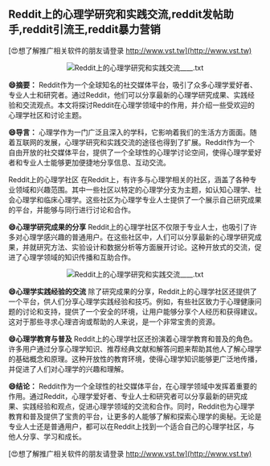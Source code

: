 ## **Reddit上的心理学研究和实践交流,reddit发帖助手,reddit引流王,reddit暴力营销**

[😍想了解推广相关软件的朋友请登录 http://www.vst.tw](http://www.vst.tw)

 <center><img src="https://vst.tw/MP4/tuiguang/png/8.png" alt="Reddit上的心理学研究和实践交流____.txt"></center>

**😄摘要：**
Reddit作为一个全球知名的社交媒体平台，吸引了众多心理学爱好者、专业人士和研究者。通过Reddit，他们可以分享最新的心理学研究成果、实践经验和交流观点。本文将探讨Reddit在心理学领域中的作用，并介绍一些受欢迎的心理学社区和讨论主题。

**😄导言：**
心理学作为一门广泛且深入的学科，它影响着我们的生活方方面面。随着互联网的发展，心理学研究和实践交流的途径也得到了扩展。Reddit作为一个自由开放的社交媒体平台，提供了一个全球性的心理学讨论空间，使得心理学爱好者和专业人士能够更加便捷地分享信息、互动交流。

Reddit上的心理学社区
在Reddit上，有许多与心理学相关的社区，涵盖了各种专业领域和兴趣范围。其中一些社区以特定的心理学分支为主题，如认知心理学、社会心理学和临床心理学。这些社区为心理学专业人士提供了一个展示自己研究成果的平台，并能够与同行进行讨论和合作。

**😄心理学研究成果的分享**
Reddit上的心理学社区不仅限于专业人士，也吸引了许多对心理学感兴趣的普通用户。在这些社区中，人们可以分享最新的心理学研究成果，并就研究方法、实验设计和数据分析等方面展开讨论。这种开放式的交流，促进了心理学领域的知识传播和互助合作。

 <center><img src="https://vst.tw/MP4/tuiguang/png/2.png" alt="Reddit上的心理学研究和实践交流____.txt"></center>

**😄心理学实践经验的交流**
除了研究成果的分享，Reddit上的心理学社区还提供了一个平台，供人们分享心理学实践经验和技巧。例如，有些社区致力于心理健康问题的讨论和支持，提供了一个安全的环境，让用户能够分享个人经历和获得建议。这对于那些寻求心理咨询或帮助的人来说，是一个非常宝贵的资源。

**😄心理学教育与普及**
Reddit上的心理学社区还扮演着心理学教育和普及的角色。许多用户通过分享心理学知识、推荐经典文献和解答问题来帮助其他人了解心理学的基础概念和原理。这种开放性的教育环境，使得心理学知识能够更广泛地传播，并促进了人们对心理学的兴趣和理解。

**😄结论：**
Reddit作为一个全球性的社交媒体平台，在心理学领域中发挥着重要的作用。通过Reddit，心理学爱好者、专业人士和研究者可以分享最新的研究成果、实践经验和观点，促进心理学领域的交流和合作。同时，Reddit也为心理学教育和普及提供了宝贵的平台，让更多的人能够了解和探索心理学的奥秘。无论是专业人士还是普通用户，都可以在Reddit上找到一个适合自己的心理学社区，与他人分享、学习和成长。

[😍想了解推广相关软件的朋友请登录 http://www.vst.tw](http://www.vst.tw)



